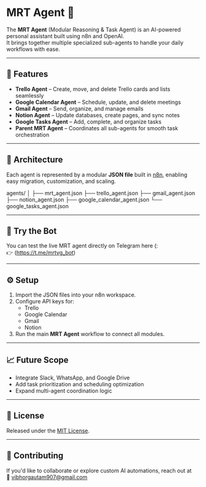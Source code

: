 # MRT Agent 🤖

The **MRT Agent** (Modular Reasoning & Task Agent) is an AI-powered personal assistant built using n8n and OpenAI.  
It brings together multiple specialized sub-agents to handle your daily workflows with ease.

---

## 🚀 Features

- **Trello Agent** – Create, move, and delete Trello cards and lists seamlessly  
- **Google Calendar Agent** – Schedule, update, and delete meetings  
- **Gmail Agent** – Send, organize, and manage emails  
- **Notion Agent** – Update databases, create pages, and sync notes  
- **Google Tasks Agent** – Add, complete, and organize tasks  
- **Parent MRT Agent** – Coordinates all sub-agents for smooth task orchestration  

---

## 🧠 Architecture

Each agent is represented by a modular **JSON file** built in [n8n](https://n8n.io/), enabling easy migration, customization, and scaling.

agents/
│
├── mrt_agent.json
├── trello_agent.json
├── gmail_agent.json
├── notion_agent.json
├── google_calendar_agent.json
└── google_tasks_agent.json


---

## 💬 Try the Bot

You can test the live MRT agent directly on Telegram here (:  
👉 (https://t.me/mrtvg_bot)

---

## ⚙️ Setup

1. Import the JSON files into your n8n workspace.  
2. Configure API keys for:
   - Trello  
   - Google Calendar  
   - Gmail  
   - Notion  
3. Run the main **MRT Agent** workflow to connect all modules.

---

## 📈 Future Scope

- Integrate Slack, WhatsApp, and Google Drive  
- Add task prioritization and scheduling optimization  
- Expand multi-agent coordination logic  

---

## 📄 License

Released under the [MIT License](LICENSE).

---

## 🤝 Contributing

If you'd like to collaborate or explore custom AI automations, reach out at  
📧 vibhorgautam907@gmail.com
